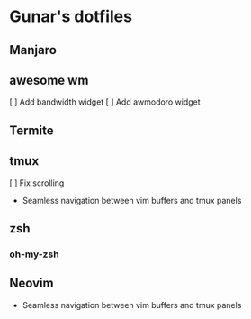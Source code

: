 # Gunar's dotfiles

## Manjaro

## awesome wm

[ ] Add bandwidth widget
[ ] Add awmodoro widget

## Termite

## tmux

[ ] Fix scrolling

- Seamless navigation between vim buffers and tmux panels

## zsh

### oh-my-zsh

## Neovim

- Seamless navigation between vim buffers and tmux panels
